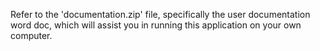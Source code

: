 Refer to the 'documentation.zip' file, specifically the user documentation word doc, which will assist you in running this application on your own computer.
